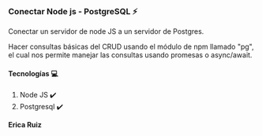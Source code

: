 
### Conectar Node js - PostgreSQL  :zap:

Conectar un servidor de node JS a un servidor de Postgres.

Hacer consultas básicas del CRUD usando el módulo de npm llamado "pg", el cual nos permite manejar las consultas usando promesas o async/await.

#### Tecnologías :computer:

1. Node JS :heavy_check_mark:
2. Postgresql :heavy_check_mark: 


**Erica Ruiz**

